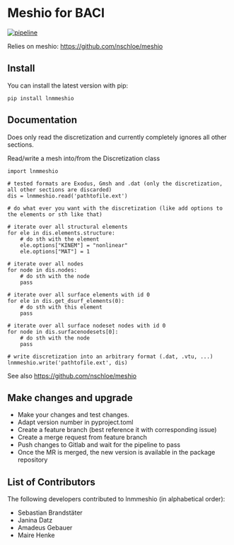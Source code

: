 # Meshio for BACI

[![pipeline](https://github.com/amgebauer/lnmmeshio/actions/workflows/ci.yml/badge.svg)](https://github.com/amgebauer/lnmmeshio/actions/workflows/ci.yml)

Relies on meshio: https://github.com/nschloe/meshio

## Install

You can install the latest version with pip:

```
pip install lnmmeshio
```

## Documentation

Does only read the discretization and currently completely ignores all other sections.

Read/write a mesh into/from the Discretization class
```
import lnmmeshio

# tested formats are Exodus, Gmsh and .dat (only the discretization, all other sections are discarded)
dis = lnmmeshio.read('pathtofile.ext')

# do what ever you want with the discretization (like add options to the elements or sth like that)

# iterate over all structural elements
for ele in dis.elements.structure:
    # do sth with the element
    ele.options["KINEM"] = "nonlinear"
    ele.options["MAT"] = 1

# iterate over all nodes
for node in dis.nodes:
    # do sth with the node
    pass

# iterate over all surface elements with id 0
for ele in dis.get_dsurf_elements(0):
    # do sth with this element
    pass

# iterate over all surface nodeset nodes with id 0
for node in dis.surfacenodesets[0]:
    # do sth with the node
    pass

# write discretization into an arbitrary format (.dat, .vtu, ...)
lnmmeshio.write('pathtofile.ext', dis)
```

See also https://github.com/nschloe/meshio

## Make changes and upgrade

* Make your changes and test changes.
* Adapt version number in pyproject.toml
* Create a feature branch (best reference it with corresponding issue)
* Create a merge request from feature branch
* Push changes to Gitlab and wait for the pipeline to pass
* Once the MR is merged, the new version is available in the package repository

## List of Contributors

The following developers contributed to lnmmeshio (in alphabetical order):

 * Sebastian Brandstäter
 * Janina Datz
 * Amadeus Gebauer
 * Maire Henke
